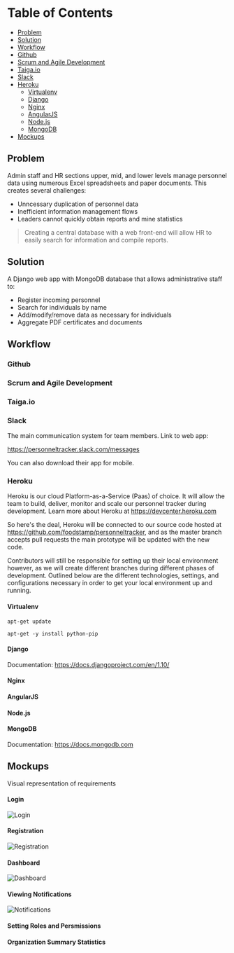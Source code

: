 # Table of Contents

* [Problem](#problem)
* [Solution](#solution)
* [Workflow](#workflow)
* [Github](#github)
* [Scrum and Agile Development](#scrum-and-agile-development)
* [Taiga.io](#taiga.io)
* [Slack](#slack)
* [Heroku](#heroku)
  * [Virtualenv](#virtualenv)
  * [Django](#django)
  * [Nginx](#nginx)
  * [AngularJS](#angularjs)
  * [Node.js](#node.js)
  * [MongoDB](#mongodb)
* [Mockups](#mockups)

## Problem


Admin staff and HR sections upper, mid, and lower levels manage personnel data using numerous Excel spreadsheets and paper documents. This creates several challenges:

  * Unncessary duplication of personnel data
  * Inefficient information management flows
  * Leaders cannot quickly obtain reports and mine statistics

> Creating a central database with a web front-end will allow HR to easily search for information and compile reports.

## Solution


A Django web app with MongoDB database that allows administrative staff to:
* Register incoming personnel
* Search for individuals by name
* Add/modify/remove data as necessary for individuals
* Aggregate PDF certificates and documents

## Workflow


### Github

### Scrum and Agile Development

### Taiga.io

### Slack

The main communication system for team members.  Link to web app:

<https://personneltracker.slack.com/messages>

You can also download their app for mobile.
 
### Heroku

Heroku is our cloud Platform-as-a-Service (Paas) of choice.  It will allow the team to build, deliver, monitor and scale our personnel tracker during development.  Learn more about Heroku at <https://devcenter.heroku.com>  

So here's the deal, Heroku will be connected to our source code hosted at <https://github.com/foodstamp/personneltracker>, and as the master branch accepts pull requests the main prototype will be updated with the new code.  

Contributors will still be responsible for setting up their local environment however, as we will create different branches during different phases of development.  Outlined below are the different technologies, settings, and configurations necessary in order to get your local environment up and running. 

#### Virtualenv

```
apt-get update 
```
```
apt-get -y install python-pip
```

#### Django

Documentation:  <https://docs.djangoproject.com/en/1.10/>

#### Nginx

#### AngularJS

#### Node.js

#### MongoDB

Documentation:  <https://docs.mongodb.com>

## Mockups

Visual representation of requirements

#### Login
![Login](https://github.com/huckfynn/personnelTracker/blob/master/wireframes/login.png)

#### Registration

![Registration](https://github.com/huckfynn/personnelTracker/blob/master/wireframes/registration.png)

#### Dashboard

![Dashboard](https://github.com/huckfynn/personnelTracker/blob/master/wireframes/dashboard.png)

#### Viewing Notifications

![Notifications](https://github.com/huckfynn/personnelTracker/blob/master/wireframes/notifications.png)

#### Setting Roles and Persmissions

#### Organization Summary Statistics
